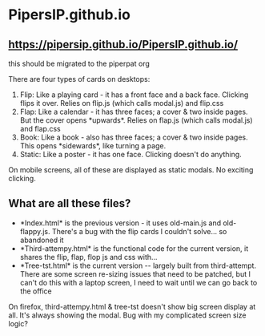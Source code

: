 # PipersIP.github.io

## https://pipersip.github.io/PipersIP.github.io/ 


this should be migrated to the piperpat org


There are four types of cards on desktops:

<ol>
<li> Flip: Like a playing card - it has a front face and a back face. Clicking flips it over. Relies on flip.js (which calls modal.js) and flip.css </li>

<li>Flap: Like a calendar - it has three faces; a cover & two inside pages. But the cover opens *upwards*. Relies on flap.js (which calls modal.js) and flap.css  </li>

<li>Book: Like a book - also has three faces; a cover & two inside pages. This opens *sidewards*, like turning a page.</li>

<li>Static: Like a poster - it has one face. Clicking doesn't do anything.</li>
</ol>

On mobile screens, all of these are displayed as static modals. No exciting clicking. 

## What are all these files? 
<ul>
<li>*Index.html* is the previous version - it uses old-main.js and old-flappy.js. There's a bug with the flip cards I couldn't solve... so abandoned it </li>
<li>*Third-attempy.html* is the functional code for the current version, it shares the flip, flap, flop js and css with... </li>
<li>*Tree-tst.html* is the current version -- largely built from third-attempt. There are some screen re-sizing issues that need to be patched, but I can't do this with a laptop screen, I need to wait until we can go back to the office</li>
</ul>

On firefox, third-attempy.html & tree-tst doesn't show big screen display at all. It's always showing the modal. Bug with my complicated screen size logic?
